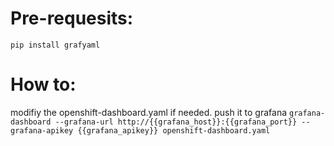 # Pre-requesits:
```
pip install grafyaml
```
# How to:
modifiy the openshift-dashboard.yaml if needed.
push it to grafana `grafana-dashboard --grafana-url http://{{grafana_host}}:{{grafana_port}} --grafana-apikey {{grafana_apikey}} openshift-dashboard.yaml`
